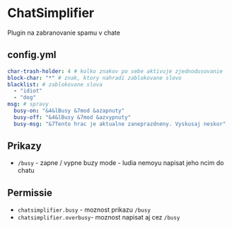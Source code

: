 # ChatSimplifier

Plugin na zabranovanie spamu v chate

## config.yml

```yaml
char-trash-holder: 4 # kolko znakov po sebe aktivuje zjednodusovanie
block-char: "*" # znak, ktory nahradi zablokovane slovo
blacklist: # zablokovane slova
  - "idiot"
  - "dog"
msg: # spravy
  busy-on: "&4&lBusy &7mod &azapnuty"
  busy-off: "&4&lBusy &7mod &azvypnuty"
  busy-msg: "&7Tento hrac je aktualne zaneprazdneny. Vyskusaj neskor"
```

## Prikazy

* `/busy` - zapne / vypne buzy mode - ludia nemoyu napisat jeho ncim do chatu

## Permissie

* `chatsimplifier.busy` - moznost prikazu `/busy`
* `chatsimplifier.overbusy`- moznost napisat aj cez `/busy`